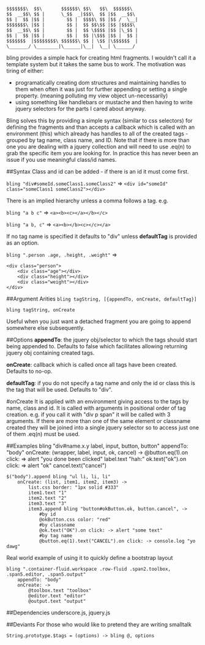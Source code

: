 	$$$$$$$\  $$\       $$$$$$\ $$\   $$\  $$$$$$\  
	$$  __$$\ $$ |      \_$$  _|$$$\  $$ |$$  __$$\ 
	$$ |  $$ |$$ |        $$ |  $$$$\ $$ |$$ /  \__|
	$$$$$$$\ |$$ |        $$ |  $$ $$\$$ |$$ |$$$$\ 
	$$  __$$\ $$ |        $$ |  $$ \$$$$ |$$ |\_$$ |
	$$ |  $$ |$$ |        $$ |  $$ |\$$$ |$$ |  $$ |
	$$$$$$$  |$$$$$$$$\ $$$$$$\ $$ | \$$ |\$$$$$$  |
	\_______/ \________|\______|\__|  \__| \______/ 


bling provides a simple hack for creating html fragments. I wouldn't call it a template system but it takes the same bus to work. The motivation was tiring of either:

* programatically creating dom structures and maintaining handles to them when often it was just for further appending or setting a single property. (meaning polluting my view object un-necessarily)
* using something like handlebars or mustache and then having to write jquery selectors for the parts I cared about anyway. 

Bling solves this by providing a simple syntax (similar to css selectors) for defining the fragments and than accepts a callback which is called with an environment (this) which already has handles to all of the created tags - grouped by tag name, class name, and ID. Note that if there is more than one you are dealing with a jquery collection and will need to use .eq(n) to grab the specific item you are looking for. In practice this has never been an issue if you use meaningful class/id names. 


##Syntax
Class and id can be added - if there is an id it must come first. 

```bling "div#someId.someClass1.someClass2"``` => ```<div id="someId" class="someClass1 someClass2"></div>```

There is an implied hierarchy unless a comma follows a tag. e.g. 

```bling "a b c"``` => ```<a><b><c></a></b></c>```

```bling "a b, c"``` => ```<a><b></b><c></c></a>```

If no tag name is specified it defaults to "div" unless **defaultTag** is provided as an option.

```bling ".person .age, .height, .weight"``` => 

	<div class="person">
		<div class="age"></div>
		<div class="height"></div>
		<div class="weight"></div>
	</div>

##Argument Arities
```bling tagString, [{appendTo, onCreate, defaultTag}]```

```bling tagString, onCreate```

Useful when you just want a detached fragment you are going to append somewhere else subsequently. 

##Options
**appendTo**: the jquery obj/selector to which the tags should start being appended to. Defaults to false which facilitates allowing returning jquery obj containing created tags.

**onCreate**: callback which is called once all tags have been created. Defaults to no-op.

**defaultTag**: if you do not specify a tag name and only the id or class this is the tag that will be used. Defaults to "div".

#onCreate
It is applied with an environment giving access to the tags by name, class and id. It is called with arguments in positional order of tag creation. e.g. if you call it with "div p span" it will be called with 3 arguments. 
If there are more than one of the same element or classname created they will be joined into a single jquery selector so to access just one of them .eq(n) must be used.

##Examples
	bling "div#name.x.y label, input, button, button"
	    appendTo: "body"
		onCreate: (wrapper, label, input, ok, cancel) -> 
			@button.eq(1).on click: => alert "you done been clicked"
			label.text "hah:"
			ok.text("ok").on click: => alert "ok"
			cancel.text("cancel")
			
	$("body").append bling "ul li, li, li"
	    onCreate: (list, item1, item2, item3) ->
			list.css border: "1px solid #333"
			item1.text "1"
			item2.text "2"
			item3.text "3"
			item3.append bling "button#okButton.ok, button.cancel", ->
			    #by id
			    @okButton.css color: "red"
			    #by classname
				@ok.text("OK").on click: -> alert "some text"
				#by tag name
				@button.eq(1).text("CANCEL").on click: -> console.log "yo dawg"​​​​

Real world example of using it to quickly define a bootstrap layout

	bling ".container-fluid.workspace .row-fluid .span2.toolbox, .span5.editor, .span5.output"
		appendTo: "body"
		onCreate: ->
        	@toolbox.text "toolbox"
			@editor.text "editor"
			@output.text "output"​​​​​​​​​​​​​​​​​​​
        
##Dependencies
underscore.js, jquery.js

##Deviants
For those who would like to pretend they are writing smalltalk

	String.prototype.$tags = (options) -> bling @, options
